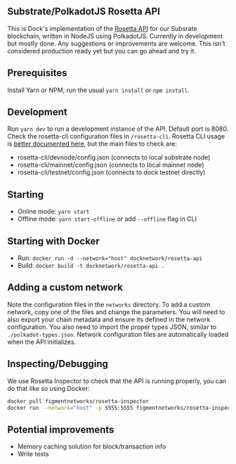 ## Substrate/PolkadotJS Rosetta API
This is Dock's implementation of the [Rosetta API](https://github.com/coinbase/rosetta-specifications) for our Subsrate blockchain, written in NodeJS using PolkadotJS. Currently in development but mostly done. Any suggestions or improvements are welcome. This isn't considered production ready yet but you can go ahead and try it.

## Prerequisites
Install Yarn or NPM, run the usual `yarn install` or `npm install`.

## Development
Run `yarn dev` to run a development instance of the API. Default port is 8080. Check the rosetta-cli configuration files in `/rosetta-cli`. Rosetta CLI usage is [better documented here](https://github.com/coinbase/rosetta-cli), but the main files to check are:
- rosetta-cli/devnode/config.json (connects to local substrate node)
- rosetta-cli/mainnet/config.json (connects to local mainnet node)
- rosetta-cli/testnet/config.json (connects to dock testnet directly)

## Starting
- Online mode: `yarn start`
- Offline mode: `yarn start-offline` or add `--offline` flag in CLI

## Starting with Docker
- Run: `docker run -d --network="host" docknetwork/rosetta-api`
- Build: `docker build -t docknetwork/rosetta-api .`

## Adding a custom network
Note the configuration files in the `networks` directory. To add a custom network, copy one of the files and change the parameters. You will need to also export your chain metadata and ensure its defined in the network configuration. You also need to import the proper types JSON, similar to `./polkadot-types.json`. Network configuration files are automatically loaded when the API initializes.

## Inspecting/Debugging
We use Rosetta Inspector to check that the API is running properly, you can do that like so using Docker:
```sh
docker pull figmentnetworks/rosetta-inspector
docker run --network="host" -p 5555:5555 figmentnetworks/rosetta-inspector -url=http://localhost:8080
```

## Potential improvements
- Memory caching solution for block/transaction info
- Write tests
